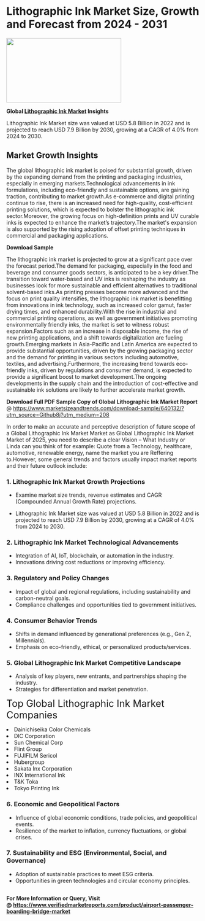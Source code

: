 <H1>Lithographic Ink Market Size, Growth and Forecast from 2024 - 2031</H1><img class="aligncenter size-medium wp-image-584254" src="https://thirdeyenews.in/wp-content/uploads/2024/09/Global-Market-Research-300x168.jpeg" alt="" width="300" height="168" /><p><strong>Global&nbsp;<a href="https://www.marketsizeandtrends.com/download-sample/640132/?utm_source=Github8j?utm_medium=208">Lithographic Ink Market</a> Insights</strong></p><p>Lithographic Ink Market size was valued at USD 5.8 Billion in 2022 and is projected to reach USD 7.9 Billion by 2030, growing at a CAGR of 4.0% from 2024 to 2030.</p><p><h2>Market Growth Insights</h2> <p>The global lithographic ink market is poised for substantial growth, driven by the expanding demand from the printing and packaging industries, especially in emerging markets.Technological advancements in ink formulations, including eco-friendly and sustainable options, are gaining traction, contributing to market growth.As e-commerce and digital printing continue to rise, there is an increased need for high-quality, cost-efficient printing solutions, which is expected to bolster the lithographic ink sector.Moreover, the growing focus on high-definition prints and UV curable inks is expected to enhance the market’s trajectory.The market's expansion is also supported by the rising adoption of offset printing techniques in commercial and packaging applications.</p> <p><strong>Download Sample</strong></p> <p>The lithographic ink market is projected to grow at a significant pace over the forecast period.The demand for packaging, especially in the food and beverage and consumer goods sectors, is anticipated to be a key driver.The transition toward water-based and UV inks is reshaping the industry as businesses look for more sustainable and efficient alternatives to traditional solvent-based inks.As printing presses become more advanced and the focus on print quality intensifies, the lithographic ink market is benefitting from innovations in ink technology, such as increased color gamut, faster drying times, and enhanced durability.With the rise in industrial and commercial printing operations, as well as government initiatives promoting environmentally friendly inks, the market is set to witness robust expansion.Factors such as an increase in disposable income, the rise of new printing applications, and a shift towards digitalization are fueling growth.Emerging markets in Asia-Pacific and Latin America are expected to provide substantial opportunities, driven by the growing packaging sector and the demand for printing in various sectors including automotive, textiles, and advertising.Furthermore, the increasing trend towards eco-friendly inks, driven by regulations and consumer demand, is expected to provide a significant boost to market development.The ongoing developments in the supply chain and the introduction of cost-effective and sustainable ink solutions are likely to further accelerate market growth.<p><span class=""><strong>Download Full PDF Sample Copy of Global Lithographic Ink Market Report</strong> @ <a href="https://www.marketsizeandtrends.com/download-sample/640132/?utm_source=Github8j?utm_medium=208" target="_blank">https://www.marketsizeandtrends.com/download-sample/640132/?utm_source=Github8j?utm_medium=208</a></span></p><p>In order to make an accurate and perceptive description of future scope of a Global&nbsp;Lithographic Ink Market Market as Global&nbsp;Lithographic Ink Market Market of 2025, you need to describe a clear Vision &ndash; What Industry or Linda can you think of for example: Quote from a Technology, healthcare, automotive, renewable energy, name the market you are Reffering to.However, some general trends and factors usually impact market reports and their future outlook include:</p><h3>1.&nbsp;<strong>Lithographic Ink Market Growth Projections</strong></h3><ul><li>Examine market size trends, revenue estimates and CAGR (Compounded Annual Growth Rate) projections.</li><li><p>Lithographic Ink Market size was valued at USD 5.8 Billion in 2022 and is projected to reach USD 7.9 Billion by 2030, growing at a CAGR of 4.0% from 2024 to 2030.</p></li></ul><h3>2.&nbsp;<strong>Lithographic Ink Market Technological Advancements</strong></h3><ul><li>Integration of AI, IoT, blockchain, or automation in the industry.</li><li>Innovations driving cost reductions or improving efficiency.</li></ul><h3>3.&nbsp;<strong>Regulatory and Policy Changes</strong></h3><ul><li>Impact of global and regional regulations, including sustainability and carbon-neutral goals.</li><li>Compliance challenges and opportunities tied to government initiatives.</li></ul><h3>4.&nbsp;<strong>Consumer Behavior Trends</strong></h3><ul><li>Shifts in demand influenced by generational preferences (e.g., Gen Z, Millennials).</li><li>Emphasis on eco-friendly, ethical, or personalized products/services.</li></ul><h3>5.&nbsp;<strong>Global Lithographic Ink Market Competitive Landscape</strong></h3><ul><li>Analysis of key players, new entrants, and partnerships shaping the industry.</li><li>Strategies for differentiation and market penetration.</li></ul><p data-pm-slice="1 1 []"><span style="color: inherit; font-family: inherit; font-size: 25px;">Top Global Lithographic Ink Market Companies</span></p><div class="" data-test-id=""><p><li>Dainichiseika Color Chemicals</li><li> DIC Corporation</li><li> Sun Chemical Corp</li><li> Flint Group</li><li> FUJIFILM Sericol</li><li> Hubergroup</li><li> Sakata Inx Corporation</li><li> INX International Ink</li><li> T&K Toka</li><li> Tokyo Printing Ink</li></p></div><h3>6.&nbsp;<strong>Economic and Geopolitical Factors</strong></h3><ul><li>Influence of global economic conditions, trade policies, and geopolitical events.</li><li>Resilience of the market to inflation, currency fluctuations, or global crises.</li></ul><h3>7.&nbsp;<strong>Sustainability and ESG (Environmental, Social, and Governance)</strong></h3><ul><li>Adoption of sustainable practices to meet ESG criteria.</li><li>Opportunities in green technologies and circular economy principles.</li></ul><h2><strong style="font-size: 14px;">For More Information or Query, Visit @&nbsp;</strong><a style="background-color: #ffffff; font-size: 14px;" href="https://www.marketsizeandtrends.com/report/lithographic-ink-market/" target="_blank">https://www.verifiedmarketreports.com/product/airport-passenger-boarding-bridge-market</a></h2>
